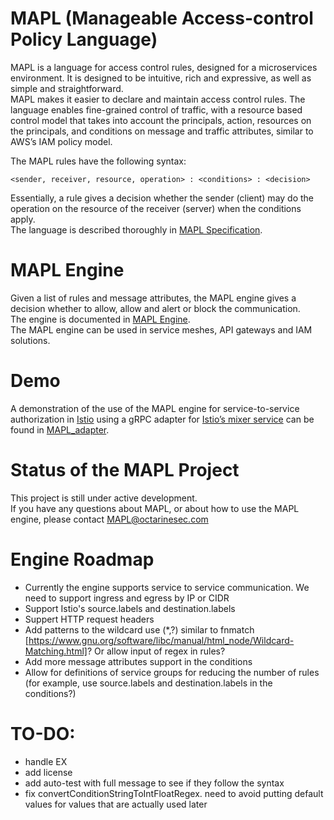 # MAPL (Manageable Access-control Policy Language)
MAPL is a language for access control rules, designed for a microservices environment.
It is designed to be intuitive, rich and expressive, as well as simple and straightforward.  
MAPL makes it easier to declare and maintain access control rules. The language enables fine-grained control of traffic, with a resource based control model that takes into account the principals, action, resources on the principals, and conditions on message and traffic attributes, similar to AWS’s IAM policy model.

The MAPL rules have the following syntax:  

`<sender, receiver, resource, operation> : <conditions> : <decision>`

Essentially, a rule gives a decision whether the sender (client) may do the operation on the resource of the receiver (server) when the conditions apply.  
The language is described thoroughly in [MAPL Specification](https://github.com/octarinesec/MAPL/tree/master/docs/MAPL_SPEC.md).

# MAPL Engine

Given a list of rules and message attributes, the MAPL engine gives a decision whether to allow, allow and alert or block the communication.  
The engine is documented in [MAPL Engine](https://github.com/octarinesec/MAPL/tree/master/docs/MAPL_ENGINE.md).  
The MAPL engine can be used in service meshes, API gateways and IAM solutions.  

# Demo
A demonstration of the use of the MAPL engine for service-to-service authorization in [Istio](https://istio.io/) using a gRPC adapter for [Istio’s mixer service](https://istio.io/docs/concepts/policies-and-telemetry/) can be found in [MAPL_adapter](https://github.com/octarinesec/MAPL/tree/master/MAPL_adapter/).

# Status of the MAPL Project
This project is still under active development.  
If you have any questions about MAPL, or about how to use the MAPL engine, please contact MAPL@octarinesec.com  

# Engine Roadmap
- Currently the engine supports service to service communication. We need to support ingress and egress by IP or CIDR  
- Support Istio's source.labels and destination.labels  
- Suppert HTTP request headers
- Add patterns to the wildcard use (*,?) similar to fnmatch [https://www.gnu.org/software/libc/manual/html_node/Wildcard-Matching.html]? Or allow input of regex in rules?
- Add more message attributes support in the conditions
- Allow for definitions of service groups for reducing the number of rules (for example, use source.labels and destination.labels in the conditions?)


# TO-DO:

- handle EX
- add license
- add auto-test with full message to see if they follow the syntax
- fix convertConditionStringToIntFloatRegex. need to avoid putting default values for values that are actually used later

